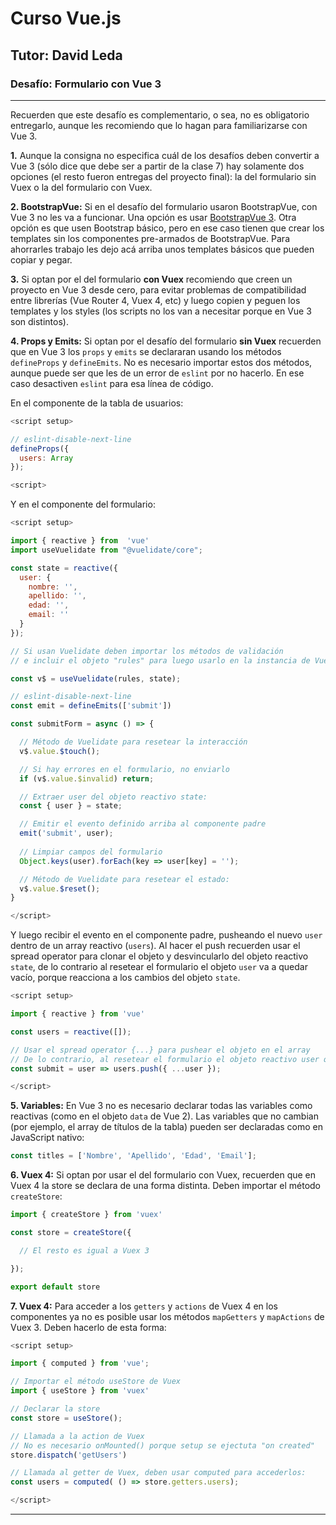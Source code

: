 # Curso Vue.js
## Tutor: David Leda
### Desafío: Formulario con Vue 3

<hr>

Recuerden que este desafío es complementario, o sea, no es obligatorio entregarlo, aunque les recomiendo que lo hagan para familiarizarse con Vue 3.

__1.__ Aunque la consigna no especifica cuál de los desafíos deben convertir a Vue 3 (sólo dice que debe ser a partir de la clase 7) hay solamente dos opciones (el resto fueron entregas del proyecto final): la del formulario sin Vuex o la del formulario con Vuex.

__2. BootstrapVue:__ Si en el desafío del formulario usaron BootstrapVue, con Vue 3 no les va a funcionar. Una opción es usar [BootstrapVue 3](https://cdmoro.github.io/bootstrap-vue-3/). Otra opción es que usen Bootstrap básico, pero en ese caso tienen que crear los templates sin los componentes pre-armados de BootstrapVue. Para ahorrarles trabajo les dejo acá arriba unos templates básicos que pueden copiar y pegar.

__3.__ Si optan por el del formulario __con Vuex__ recomiendo que creen un proyecto en Vue 3 desde cero, para evitar problemas de compatibilidad entre librerías (Vue Router 4, Vuex 4, etc) y luego copien y peguen los templates y los styles (los scripts no los van a necesitar porque en Vue 3 son distintos).

__4. Props y Emits:__ Si optan por el desafío del formulario __sin Vuex__ recuerden que en Vue 3 los `props` y `emits` se declararan usando los métodos `defineProps` y `defineEmits`. No es necesario importar estos dos métodos, aunque puede ser que les de un error de `eslint` por no hacerlo. En ese caso desactiven `eslint` para esa línea de código.

En el componente de la tabla de usuarios:

```js
<script setup>

// eslint-disable-next-line
defineProps({
  users: Array
});

<script>
```

Y en el componente del formulario:

```js
<script setup>

import { reactive } from  'vue'
import useVuelidate from "@vuelidate/core";

const state = reactive({
  user: {
    nombre: '',
    apellido: '',
    edad: '',
    email: ''
  }
});

// Si usan Vuelidate deben importar los métodos de validación
// e incluir el objeto "rules" para luego usarlo en la instancia de Vuelidate:

const v$ = useVuelidate(rules, state);

// eslint-disable-next-line
const emit = defineEmits(['submit'])

const submitForm = async () => {

  // Método de Vuelidate para resetear la interacción
  v$.value.$touch();

  // Si hay errores en el formulario, no enviarlo
  if (v$.value.$invalid) return;

  // Extraer user del objeto reactivo state:
  const { user } = state;

  // Emitir el evento definido arriba al componente padre
  emit('submit', user);
  
  // Limpiar campos del formulario
  Object.keys(user).forEach(key => user[key] = '');

  // Método de Vuelidate para resetear el estado:
  v$.value.$reset();
}

</script>
```

Y luego recibir el evento en el componente padre, pusheando el nuevo  `user` dentro de un array reactivo (`users`). Al hacer el push recuerden usar el spread operator para clonar el objeto y desvincularlo del objeto reactivo `state`, de lo contrario al resetear el formulario el objeto `user` va a quedar vacío, porque reacciona a los cambios del objeto `state`.

```js
<script setup>

import { reactive } from 'vue'

const users = reactive([]);

// Usar el spread operator {...} para pushear el objeto en el array
// De lo contrario, al resetear el formulario el objeto reactivo user quedaría en blanco:
const submit = user => users.push({ ...user });

</script>
```

__5. Variables:__ En Vue 3 no es necesario declarar todas las variables como reactivas (como en el objeto `data` de Vue 2). Las variables que no cambian (por ejemplo, el array de títulos de la tabla) pueden ser declaradas como en JavaScript nativo:

```js
const titles = ['Nombre', 'Apellido', 'Edad', 'Email'];
```

__6. Vuex 4:__ Si optan por usar el del formulario con Vuex, recuerden que en Vuex 4 la store se declara de una forma distinta. Deben importar el método `createStore`:

```js
import { createStore } from 'vuex'

const store = createStore({

  // El resto es igual a Vuex 3

});

export default store
```
__7. Vuex 4:__ Para acceder a los `getters` y `actions` de Vuex 4 en los componentes ya no es posible usar los métodos `mapGetters` y `mapActions` de Vuex 3. Deben hacerlo de esta forma:

```js
<script setup>

import { computed } from 'vue';

// Importar el método useStore de Vuex
import { useStore } from 'vuex'

// Declarar la store
const store = useStore();

// Llamada a la action de Vuex
// No es necesario onMounted() porque setup se ejectuta "on created"
store.dispatch('getUsers')

// Llamada al getter de Vuex, deben usar computed para accederlos:
const users = computed( () => store.getters.users);

</script>
```

<hr>